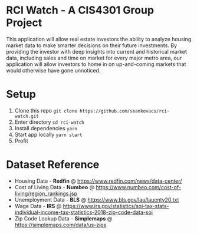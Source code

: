# RCI Watch - A CIS4301 Group Project

This application will allow real estate investors the ability to analyze housing market data to make smarter decisions on their future investments. By providing the investor with deep insights into current and historical market data, including sales and time on market for every major metro area, our application will allow investors to home in on up-and-coming markets that would otherwise have gone unnoticed.


# Setup
1. Clone this repo `git clone https://github.com/seankovacs/rci-watch.git`
2. Enter directory `cd rci-watch`
3. Install dependencies `yarn`
4. Start app locally `yarn start`
5. Profit


# Dataset Reference
- Housing Data - **Redfin** @ https://www.redfin.com/news/data-center/
- Cost of Living Data - **Numbeo** @ https://www.numbeo.com/cost-of-living/region_rankings.jsp
- Unemployment Data - **BLS** @ https://www.bls.gov/lau/laucnty20.txt
- Wage Data - **IRS** @ https://www.irs.gov/statistics/soi-tax-stats-individual-income-tax-statistics-2018-zip-code-data-soi
- Zip Code Lookup Data - **Simplemaps** @ https://simplemaps.com/data/us-zips